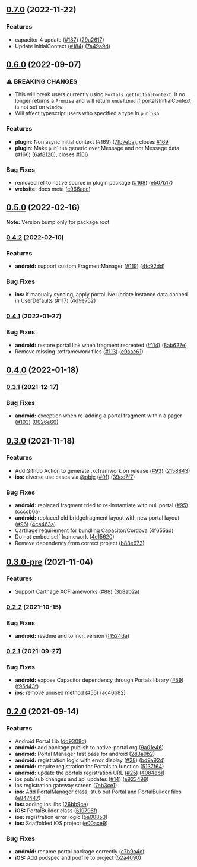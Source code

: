 ## [0.7.0](https://github.com/ionic-team/ionic-portals/compare/0.6.0...0.7.0) (2022-11-22)


### Features

* capacitor 4 update ([#187](https://github.com/ionic-team/ionic-portals/issues/187)) ([29a2617](https://github.com/ionic-team/ionic-portals/commit/29a2617953039143d9f345808b52f35138e7230c))
* Update InitialContext ([#184](https://github.com/ionic-team/ionic-portals/issues/184)) ([7a49a9d](https://github.com/ionic-team/ionic-portals/commit/7a49a9d728d30c562c87f1b6099219433df0bfc1))

## [0.6.0](https://github.com/ionic-team/ionic-portals/compare/0.5.0...0.6.0) (2022-09-07)


### ⚠ BREAKING CHANGES

* This will break users currently using `Portals.getInitialContext`. It no longer returns a `Promise` and will return `undefined` if portalsInitialContext is not set on `window`.
* Will affect typescript users who specified a type in `publish`

### Features
* **plugin**: Non async initial context (#169) ([7fb7eba](https://github.com/ionic-team/ionic-portals/commit/7fb7ebadb021fe063f15ad704c6d22eade0939c6)), closes [#169](https://github.com/ionic-team/ionic-portals/issues/169)
* **plugin**: Make `publish` generic over Message and not Message data (#166) ([6af8120](https://github.com/ionic-team/ionic-portals/commit/6af8120e8664d351cbacfb33305d6abb66f05894)), closes [#166](https://github.com/ionic-team/ionic-portals/issues/166)

### Bug Fixes

* removed ref to native source in plugin package ([#168](https://github.com/ionic-team/ionic-portals/issues/168)) ([e507b17](https://github.com/ionic-team/ionic-portals/commit/e507b177a0b01eaa49363cc0ccf690d857bbe1e5))
* **website:** docs meta ([c966acc](https://github.com/ionic-team/ionic-portals/commit/c966acc9cf425b522834f9aa9e7f280d777dba9e))


## [0.5.0](https://github.com/ionic-team/ionic-portals/compare/0.4.2...0.5.0) (2022-02-16)

**Note:** Version bump only for package root

### [0.4.2](https://github.com/ionic-team/ionic-portals/compare/0.4.1...0.4.2) (2022-02-10)


### Features

* **android:** support custom FragmentManager ([#119](https://github.com/ionic-team/ionic-portals/issues/119)) ([4fc92dd](https://github.com/ionic-team/ionic-portals/commit/4fc92dde2389978b8fe521aa9ae718246b00f0c4))


### Bug Fixes

* **ios:** if manually syncing, apply portal live update instance data cached in UserDefaults ([#117](https://github.com/ionic-team/ionic-portals/issues/117)) ([4d9e752](https://github.com/ionic-team/ionic-portals/commit/4d9e752dc917ffb73902becf97c4910ae8816c76))

### [0.4.1](https://github.com/ionic-team/ionic-portals/compare/0.4.0...0.4.1) (2022-01-27)


### Bug Fixes

* **android:** restore portal link when fragment recreated ([#114](https://github.com/ionic-team/ionic-portals/issues/114)) ([8ab627e](https://github.com/ionic-team/ionic-portals/commit/8ab627e3ae7af079a095e9deb5a59e13ec7ceffa))
* Remove missing .xcframework files ([#113](https://github.com/ionic-team/ionic-portals/issues/113)) ([e9aac61](https://github.com/ionic-team/ionic-portals/commit/e9aac611ebe05d5d52f503486ac26eb6a7f25709))

## [0.4.0](https://github.com/ionic-team/ionic-portals/compare/0.3.1...0.4.0) (2022-01-18)

### [0.3.1](https://github.com/ionic-team/ionic-portals/compare/0.3.0...0.3.1) (2021-12-17)


### Bug Fixes

* **android:** exception when re-adding a portal fragment within a pager ([#103](https://github.com/ionic-team/ionic-portals/issues/103)) ([0026e60](https://github.com/ionic-team/ionic-portals/commit/0026e601ba6c847e463de010b21ce203389f9ce1))

## [0.3.0](https://github.com/ionic-team/ionic-portals/compare/0.3.0-pre...0.3.0) (2021-11-18)


### Features

* Add Github Action to generate .xcframwork on release ([#93](https://github.com/ionic-team/ionic-portals/issues/93)) ([2158843](https://github.com/ionic-team/ionic-portals/commit/215884321f037feeea07a8cb09246bc1264b8d19))
* **ios:** diverse use cases via [@objc](https://github.com/objc) ([#91](https://github.com/ionic-team/ionic-portals/issues/91)) ([39ee7f7](https://github.com/ionic-team/ionic-portals/commit/39ee7f7d2945420a7e3ef24064ea951f2c7e0e48))


### Bug Fixes

* **android:** replaced fragment tried to re-instantiate with null portal ([#95](https://github.com/ionic-team/ionic-portals/issues/95)) ([ccccb6a](https://github.com/ionic-team/ionic-portals/commit/ccccb6a5a7eba8f235a7674518a62add2f2c1670))
* **android:** replaced old bridgefragment layout with new portal layout ([#96](https://github.com/ionic-team/ionic-portals/issues/96)) ([4ca463a](https://github.com/ionic-team/ionic-portals/commit/4ca463ab8cfff70e783b99ac5231f339508b2265))
* Carthage requirement for bundling Capacitor/Cordova ([4f655ad](https://github.com/ionic-team/ionic-portals/commit/4f655adbb1279a808e26c32a252cb46bcb96eb04))
* Do not embed self framework ([4e15620](https://github.com/ionic-team/ionic-portals/commit/4e15620ee4872c4f047597d73cffadf8b21b9cca))
* Remove dependency from correct project ([b88e673](https://github.com/ionic-team/ionic-portals/commit/b88e67367d140016fb2d8269a07b10f8048fb57c))

## [0.3.0-pre](https://github.com/ionic-team/ionic-portals/compare/0.2.2...0.3.0-pre) (2021-11-04)


### Features

* Support Carthage XCFrameworks ([#88](https://github.com/ionic-team/ionic-portals/issues/88)) ([3b8ab2a](https://github.com/ionic-team/ionic-portals/commit/3b8ab2a03f588321ac53827a77b01b537298141b))

### [0.2.2](https://github.com/ionic-team/ionic-portals/compare/0.2.1...0.2.2) (2021-10-15)


### Bug Fixes

* **android:** readme and to incr. version ([f1524da](https://github.com/ionic-team/ionic-portals/commit/f1524dad01c9121b15cc88cfa158909e507be80c))

### [0.2.1](https://github.com/ionic-team/ionic-portals/compare/0.2.0...0.2.1) (2021-09-27)


### Bug Fixes

* **android:** expose Capacitor dependency through Portals library ([#59](https://github.com/ionic-team/ionic-portals/issues/59)) ([f95d43f](https://github.com/ionic-team/ionic-portals/commit/f95d43f337821b2aafdaba1a58fbb50c0fcc6d30))
* **ios:** remove unused method ([#55](https://github.com/ionic-team/ionic-portals/issues/55)) ([ac46b82](https://github.com/ionic-team/ionic-portals/commit/ac46b822c1e92048b58812a54ed2cc22b676a9a2))

## [0.2.0](https://github.com/ionic-team/ionic-portals/compare/2d3a9b2981738d3584d00a829a8677179bce229f...0.2.0) (2021-09-14)


### Features

* Android Portal Lib ([dd9308d](https://github.com/ionic-team/ionic-portals/commit/dd9308df2b22c9902e0fcb6d0a006e33db5d5cc8))
* **android:** add package publish to native-portal org ([9a01e46](https://github.com/ionic-team/ionic-portals/commit/9a01e469a4f60191aa88f837a4fc6a6105d4698e))
* **android:** Portal Manager first pass for android ([2d3a9b2](https://github.com/ionic-team/ionic-portals/commit/2d3a9b2981738d3584d00a829a8677179bce229f))
* **android:** registration logic with error display ([#28](https://github.com/ionic-team/ionic-portals/issues/28)) ([bd9a92d](https://github.com/ionic-team/ionic-portals/commit/bd9a92de7cc1d80683903835e67dfeb4386dbfd5))
* **android:** require registration for Portals to function ([5137f64](https://github.com/ionic-team/ionic-portals/commit/5137f64e5da07c3215ddc041c29b77aef877a3f7))
* **android:** update the portals registration URL ([#25](https://github.com/ionic-team/ionic-portals/issues/25)) ([4084eb1](https://github.com/ionic-team/ionic-portals/commit/4084eb176d0b233f940731bbdf2edffbd61d2043))
* ios pub/sub changes and api updates ([#14](https://github.com/ionic-team/ionic-portals/issues/14)) ([e923499](https://github.com/ionic-team/ionic-portals/commit/e923499302005e312cb9412b498ba9b34504a6f6))
* ios registration gateway screen ([7eb3ce1](https://github.com/ionic-team/ionic-portals/commit/7eb3ce1628365c16e31a7e3282ec0568195b4124))
* **ios:** Add PortalManager class, stub out Portal and PortalBuilder files ([e847447](https://github.com/ionic-team/ionic-portals/commit/e8474478b0a1bc50730dbdd8509bfc73d75250fb))
* **ios:** adding ios libs ([26bb9ce](https://github.com/ionic-team/ionic-portals/commit/26bb9ce981668157f07441502713eda8ce419eab))
* **iOS:** PortalBuilder class ([619795f](https://github.com/ionic-team/ionic-portals/commit/619795f4fb27d16babe615c563ce9f5fb64df1cc))
* **ios:** registration error logic ([5a00853](https://github.com/ionic-team/ionic-portals/commit/5a0085344d8ac0f43b64c7ce6a69ed09ba1a20c8))
* **ios:** Scaffolded iOS project ([e00ace9](https://github.com/ionic-team/ionic-portals/commit/e00ace93512994001fe60107d15c54cd65fab530))


### Bug Fixes

* **android:** rename portal package correctly ([c7b9a4c](https://github.com/ionic-team/ionic-portals/commit/c7b9a4c4753f30c1401a64a4ee8e0bae5cfc8018))
* **iOS:** Add podspec and podfile to project ([52a4090](https://github.com/ionic-team/ionic-portals/commit/52a409048e2d4860e5afe692b711326eff8397f2))

